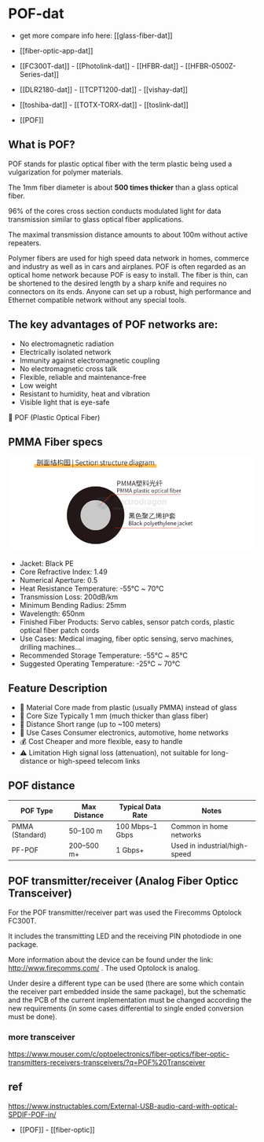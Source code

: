 
# POF-dat

- get more compare info here: [[glass-fiber-dat]]

- [[fiber-optic-app-dat]]

- [[FC300T-dat]] - [[Photolink-dat]] - [[HFBR-dat]] - [[HFBR-0500Z-Series-dat]] 

- [[DLR2180-dat]] - [[TCPT1200-dat]] - [[vishay-dat]]

- [[toshiba-dat]] - [[TOTX-TORX-dat]] - [[toslink-dat]]

- [[POF]]

## What is POF?

POF stands for plastic optical fiber with the term plastic being used a vulgarization for polymer materials.

The 1mm fiber diameter is about **500 times thicker** than a glass optical fiber. 

96% of the cores cross section conducts modulated light for data transmission similar to glass optical fiber applications. 

The maximal transmission distance amounts to about 100m without active repeaters. 

Polymer fibers are used for high speed data network in homes, commerce and industry as well as in cars and airplanes. POF is often regarded as an optical home network because POF is easy to install. The fiber is thin, can be shortened to the desired length by a sharp knife and requires no connectors on its ends. Anyone can set up a robust, high performance and Ethernet compatible network without any special tools.

## The key advantages of POF networks are:

- No electromagnetic radiation
- Electrically isolated network
- Immunity against electromagnetic coupling
- No electromagnetic cross talk
- Flexible, reliable and maintenance-free
- Low weight
- Resistant to humidity, heat and vibration
- Visible light that is eye-safe

🧵 POF (Plastic Optical Fiber)

## PMMA Fiber specs 

![](2025-04-22-14-24-56.png)

- Jacket: Black PE
- Core Refractive Index: 1.49
- Numerical Aperture: 0.5
- Heat Resistance Temperature: -55℃ ~ 70℃
- Transmission Loss: 200dB/km
- Minimum Bending Radius: 25mm
- Wavelength: 650nm
- Finished Fiber Products: Servo cables, sensor patch cords, plastic optical fiber patch cords
- Use Cases: Medical imaging, fiber optic sensing, servo machines, drilling machines...
- Recommended Storage Temperature: -55℃ ~ 85℃
- Suggested Operating Temperature: -25℃ ~ 70℃

## Feature	Description

- 🌟 Material	Core made from plastic (usually PMMA) instead of glass
- 📏 Core Size	Typically 1 mm (much thicker than glass fiber)
- 📡 Distance	Short range (up to ~100 meters)
- 🔌 Use Cases	Consumer electronics, automotive, home networks
- 💰 Cost	Cheaper and more flexible, easy to handle
- ⚠️ Limitation	High signal loss (attenuation), not suitable for long-distance or high-speed telecom links

## POF distance 

| POF Type         | Max Distance | Typical Data Rate | Notes                          |
|------------------|--------------|-------------------|--------------------------------|
| PMMA (Standard)  | 50–100 m     | 100 Mbps–1 Gbps   | Common in home networks        |
| PF-POF           | 200–500 m+   | 1 Gbps+           | Used in industrial/high-speed  |


## POF transmitter/receiver (Analog Fiber Opticc Transceiver)


For the POF transmitter/receiver part was used the Firecomms Optolock FC300T. 

It includes the transmitting LED and the receiving PIN photodiode in one package. 

More information about the device can be found under the link: http://www.firecomms.com/ . The used Optolock is analog. 

Under desire a different type can be used (there are some which contain the receiver part embedded inside the same package), but the schematic and the PCB of the current implementation must be changed according the new requirements (in some cases differential to single ended conversion must be done).

### more transceiver 

https://www.mouser.com/c/optoelectronics/fiber-optics/fiber-optic-transmitters-receivers-transceivers/?q=POF%20Transceiver





## ref 

https://www.instructables.com/External-USB-audio-card-with-optical-SPDIF-POF-in/

- [[POF]] - [[fiber-optic]]

